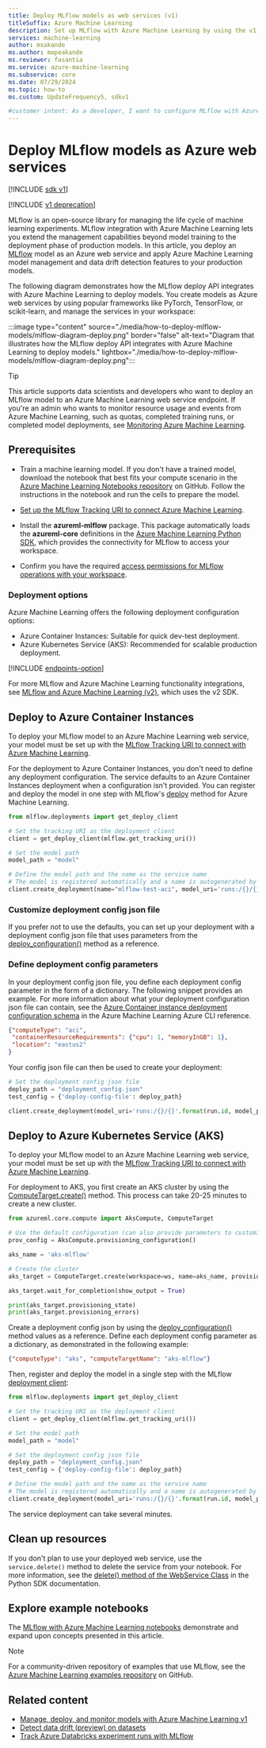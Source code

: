 ```yaml
---
title: Deploy MLflow models as web services (v1)
titleSuffix: Azure Machine Learning
description: Set up MLflow with Azure Machine Learning by using the v1 SDK and deploy machine learning models as Azure web services.
services: machine-learning
author: msakande
ms.author: mopeakande
ms.reviewer: fasantia
ms.service: azure-machine-learning
ms.subservice: core
ms.date: 07/29/2024
ms.topic: how-to
ms.custom: UpdateFrequency5, sdkv1

#customer intent: As a developer, I want to configure MLflow with Azure Machine Learning so I can deploy machine learning models as Azure web services.
---
```


# Deploy MLflow models as Azure web services

[!INCLUDE [sdk v1](../includes/machine-learning-sdk-v1.md)]

[!INCLUDE [v1 deprecation](../includes/sdk-v1-deprecation.md)]

MLflow is an open-source library for managing the life cycle of machine learning experiments. MLflow integration with Azure Machine Learning lets you extend the management capabilities beyond model training to the deployment phase of production models. In this article, you deploy an [MLflow](https://www.mlflow.org/) model as an Azure web service and apply Azure Machine Learning model management and data drift detection features to your production models.

The following diagram demonstrates how the MLflow deploy API integrates with Azure Machine Learning to deploy models. You create models as Azure web services by using popular frameworks like PyTorch, TensorFlow, or scikit-learn, and manage the services in your workspace:

:::image type="content" source="./media/how-to-deploy-mlflow-models/mlflow-diagram-deploy.png" border="false" alt-text="Diagram that illustrates how the MLflow deploy API integrates with Azure Machine Learning to deploy models." lightbox="./media/how-to-deploy-mlflow-models/mlflow-diagram-deploy.png":::

> [!TIP]
> This article supports data scientists and developers who want to deploy an MLflow model to an Azure Machine Learning web service endpoint. If you're an admin who wants to monitor resource usage and events from Azure Machine Learning, such as quotas, completed training runs, or completed model deployments, see [Monitoring Azure Machine Learning](../monitor-azure-machine-learning.md).

## Prerequisites

- Train a machine learning model. If you don't have a trained model, download the notebook that best fits your compute scenario in the [Azure Machine Learning Notebooks repository](https://github.com/Azure/MachineLearningNotebooks/tree/master/how-to-use-azureml/ml-frameworks/using-mlflow) on GitHub. Follow the instructions in the notebook and run the cells to prepare the model. 

- [Set up the MLflow Tracking URI to connect Azure Machine Learning](how-to-use-mlflow.md#track-runs-from-your-local-machine-or-remote-compute).

- Install the **azureml-mlflow** package. This package automatically loads the **azureml-core** definitions in the [Azure Machine Learning Python SDK](/python/api/overview/azure/ml/install), which provides the connectivity for MLflow to access your workspace.

- Confirm you have the required [access permissions for MLflow operations with your workspace](../how-to-assign-roles.md#mlflow-operations). 

### Deployment options

Azure Machine Learning offers the following deployment configuration options:

- Azure Container Instances: Suitable for quick dev-test deployment.
- Azure Kubernetes Service (AKS): Recommended for scalable production deployment.

[!INCLUDE [endpoints-option](../includes/machine-learning-endpoints-preview-note.md)]

For more MLflow and Azure Machine Learning functionality integrations, see [MLflow and Azure Machine Learning (v2)](../concept-mlflow.md), which uses the v2 SDK.

## Deploy to Azure Container Instances

To deploy your MLflow model to an Azure Machine Learning web service, your model must be set up with the [MLflow Tracking URI to connect with Azure Machine Learning](how-to-use-mlflow.md). 

For the deployment to Azure Container Instances, you don't need to define any deployment configuration. The service defaults to an Azure Container Instances deployment when a configuration isn't provided. You can register and deploy the model in one step with MLflow's [deploy](https://www.mlflow.org/docs/latest/python_api/mlflow.azureml.html#mlflow.azureml.deploy) method for Azure Machine Learning.

```python
from mlflow.deployments import get_deploy_client

# Set the tracking URI as the deployment client
client = get_deploy_client(mlflow.get_tracking_uri())

# Set the model path 
model_path = "model"

# Define the model path and the name as the service name
# The model is registered automatically and a name is autogenerated by using the "name" parameter 
client.create_deployment(name="mlflow-test-aci", model_uri='runs:/{}/{}'.format(run.id, model_path))
```

### Customize deployment config json file

If you prefer not to use the defaults, you can set up your deployment with a deployment config json file that uses parameters from the [deploy_configuration()](/python/api/azureml-core/azureml.core.webservice.aciwebservice#deploy-configuration-cpu-cores-none--memory-gb-none--tags-none--properties-none--description-none--location-none--auth-enabled-none--ssl-enabled-none--enable-app-insights-none--ssl-cert-pem-file-none--ssl-key-pem-file-none--ssl-cname-none--dns-name-label-none-) method as a reference. 

### Define deployment config parameters

In your deployment config json file, you define each deployment config parameter in the form of a dictionary. The following snippet provides an example. For more information about what your deployment configuration json file can contain, see the [Azure Container instance deployment configuration schema](reference-azure-machine-learning-cli.md#azure-container-instance-deployment-configuration-schema) in the Azure Machine Learning Azure CLI reference.

```json
{"computeType": "aci",
 "containerResourceRequirements": {"cpu": 1, "memoryInGB": 1},
 "location": "eastus2"
}
```

Your config json file can then be used to create your deployment:

```python
# Set the deployment config json file
deploy_path = "deployment_config.json"
test_config = {'deploy-config-file': deploy_path}

client.create_deployment(model_uri='runs:/{}/{}'.format(run.id, model_path), config=test_config, name="mlflow-test-aci")    
```

## Deploy to Azure Kubernetes Service (AKS)

To deploy your MLflow model to an Azure Machine Learning web service, your model must be set up with the [MLflow Tracking URI to connect with Azure Machine Learning](how-to-use-mlflow.md). 

For deployment to AKS, you first create an AKS cluster by using the [ComputeTarget.create()](/python/api/azureml-core/azureml.core.computetarget#create-workspace--name--provisioning-configuration-) method. This process can take 20-25 minutes to create a new cluster.

```python
from azureml.core.compute import AksCompute, ComputeTarget

# Use the default configuration (can also provide parameters to customize)
prov_config = AksCompute.provisioning_configuration()

aks_name = 'aks-mlflow'

# Create the cluster
aks_target = ComputeTarget.create(workspace=ws, name=aks_name, provisioning_configuration=prov_config)

aks_target.wait_for_completion(show_output = True)

print(aks_target.provisioning_state)
print(aks_target.provisioning_errors)
```

Create a deployment config json by using the [deploy_configuration()](/python/api/azureml-core/azureml.core.webservice.aks.aksservicedeploymentconfiguration#parameters) method values as a reference. Define each deployment config parameter as a dictionary, as demonstrated in the following example:

```json
{"computeType": "aks", "computeTargetName": "aks-mlflow"}
```

Then, register and deploy the model in a single step with the MLflow [deployment client](https://www.mlflow.org/docs/latest/python_api/mlflow.deployments.html):

```python
from mlflow.deployments import get_deploy_client

# Set the tracking URI as the deployment client
client = get_deploy_client(mlflow.get_tracking_uri())

# Set the model path 
model_path = "model"

# Set the deployment config json file
deploy_path = "deployment_config.json"
test_config = {'deploy-config-file': deploy_path}

# Define the model path and the name as the service name
# The model is registered automatically and a name is autogenerated by using the "name" parameter 
client.create_deployment(model_uri='runs:/{}/{}'.format(run.id, model_path), config=test_config, name="mlflow-test-aci")
```

The service deployment can take several minutes.

## Clean up resources

If you don't plan to use your deployed web service, use the `service.delete()` method to delete the service from your notebook. For more information, see the [delete() method of the WebService Class](/python/api/azureml-core/azureml.core.webservice%28class%29#azureml-core-webservice-delete) in the Python SDK documentation.

## Explore example notebooks

The [MLflow with Azure Machine Learning notebooks](https://github.com/Azure/MachineLearningNotebooks/tree/master/how-to-use-azureml/ml-frameworks/using-mlflow) demonstrate and expand upon concepts presented in this article.

> [!NOTE]
> For a community-driven repository of examples that use MLflow, see the [Azure Machine Learning examples repository](https://github.com/Azure/azureml-examples) on GitHub.

## Related content

- [Manage, deploy, and monitor models with Azure Machine Learning v1](concept-model-management-and-deployment.md)
- [Detect data drift (preview) on datasets](how-to-monitor-datasets.md)
- [Track Azure Databricks experiment runs with MLflow](../how-to-use-mlflow-azure-databricks.md)
